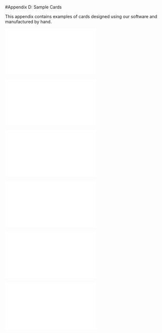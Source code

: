 #Appendix D: Sample Cards

This appendix contains examples of cards designed using our software and manufactured by hand.

![](figures/93_Appendix_Sample_Cards/bday_combined.pdf)

![](figures/93_Appendix_Sample_Cards/city_combined.pdf)

![](figures/93_Appendix_Sample_Cards/floral_combined.pdf)

![](figures/93_Appendix_Sample_Cards/forest_combined.pdf)

![](figures/93_Appendix_Sample_Cards/love_combined.pdf)

![](figures/93_Appendix_Sample_Cards/sine_combined.pdf)
